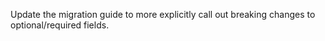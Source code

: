 Update the migration guide to more explicitly call out breaking changes to optional/required fields.

